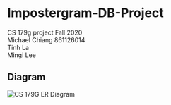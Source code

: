 # Impostergram-DB-Project
CS 179g project Fall 2020  
Michael Chiang 861126014  
Tinh La  
Mingi Lee  

## Diagram
![CS 179G ER Diagram](https://github.com/mychiang13/Impostergram-DB-Project/blob/main/images/CS%20179G%20ER%20Diagram.png)